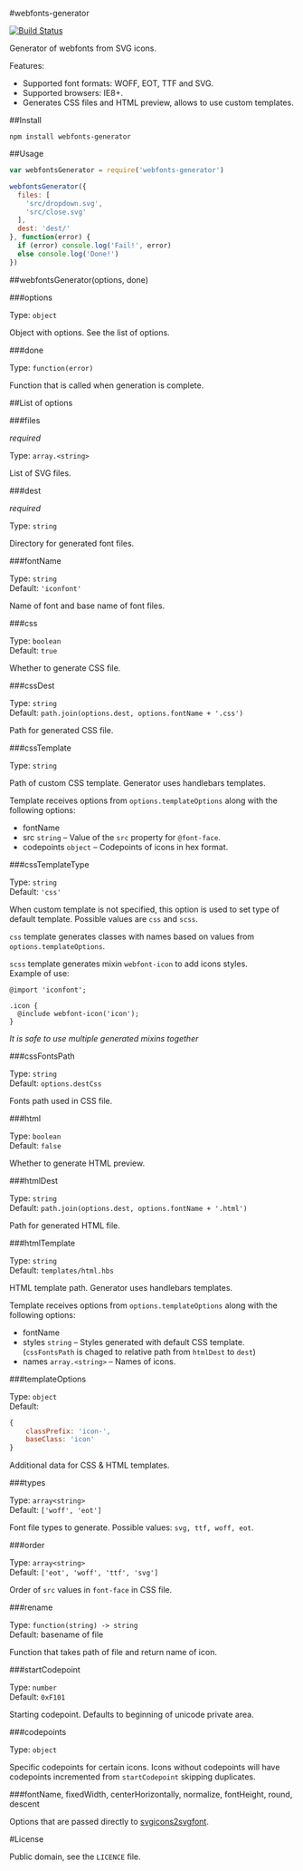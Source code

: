 #webfonts-generator


[![Build Status](https://travis-ci.org/sunflowerdeath/webfonts-generator.svg?branch=master)](https://travis-ci.org/sunflowerdeath/webfonts-generator)

Generator of webfonts from SVG icons.

Features:

* Supported font formats: WOFF, EOT, TTF and SVG.
* Supported browsers: IE8+.
* Generates CSS files and HTML preview, allows to use custom templates. 

##Install

```
npm install webfonts-generator
```

##Usage

```js
var webfontsGenerator = require('webfonts-generator')

webfontsGenerator({
  files: [
    'src/dropdown.svg',
    'src/close.svg'
  ],
  dest: 'dest/'
}, function(error) {
  if (error) console.log('Fail!', error)
  else console.log('Done!')
})
```

##webfontsGenerator(options, done)

###options

Type: `object`

Object with options. See the list of options.

###done

Type: `function(error)`

Function that is called when generation is complete.

##List of options

###files

*required*

Type: `array.<string>`

List of SVG files.

###dest

*required*

Type: `string`

Directory for generated font files.

###fontName

Type: `string`
<br>
Default: `'iconfont'`

Name of font and base name of font files.

###css

Type: `boolean`
<br>
Default: `true`

Whether to generate CSS file.

###cssDest

Type: `string`
<br>
Default: `path.join(options.dest, options.fontName + '.css')`

Path for generated CSS file.

###cssTemplate

Type: `string`

Path of custom CSS template.
Generator uses handlebars templates.

Template receives options from `options.templateOptions` along with the following options:

* fontName
* src `string` &ndash; Value of the `src` property for `@font-face`.
* codepoints `object` &ndash; Codepoints of icons in hex format.

###cssTemplateType

Type: `string`
<br>
Default: `'css'`

When custom template is not specified, this option is used to set type of default template.
Possible values are `css` and `scss`.

`css` template generates classes with names based on values from `options.templateOptions`.

`scss` template generates mixin `webfont-icon` to add icons styles.
<br>
Example of use:

```
@import 'iconfont';

.icon {
  @include webfont-icon('icon');
}
```

*It is safe to use multiple generated mixins together*

###cssFontsPath

Type: `string`
<br>
Default: `options.destCss`

Fonts path used in CSS file.

###html

Type: `boolean`
<br>
Default: `false`

Whether to generate HTML preview.

###htmlDest

Type: `string`
<br>
Default: `path.join(options.dest, options.fontName + '.html')`

Path for generated HTML file.

###htmlTemplate

Type: `string`
<br>
Default: `templates/html.hbs`

HTML template path.
Generator uses handlebars templates.

Template receives options from `options.templateOptions` along with the following options:

* fontName
* styles `string` &ndash; Styles generated with default CSS template.
	(`cssFontsPath` is chaged to relative path from `htmlDest` to `dest`)
* names `array.<string>` &ndash; Names of icons.

###templateOptions

Type: `object`
<br>
Default:
```js
{
	classPrefix: 'icon-',
	baseClass: 'icon'
}
```

Additional data for CSS & HTML templates.

###types

Type: `array<string>`
<br>
Default: `['woff', 'eot']`

Font file types to generate.
Possible values: `svg, ttf, woff, eot`.

###order

Type: `array<string>`
<br>
Default: `['eot', 'woff', 'ttf', 'svg']`

Order of `src` values in `font-face` in CSS file.

###rename

Type: `function(string) -> string`
<br>
Default: basename of file

Function that takes path of file and return name of icon.

###startCodepoint

Type: `number`
<br>
Default: `0xF101`

Starting codepoint. Defaults to beginning of unicode private area.

###codepoints

Type: `object`

Specific codepoints for certain icons.
Icons without codepoints will have codepoints incremented from `startCodepoint` skipping duplicates.

###fontName, fixedWidth, centerHorizontally, normalize, fontHeight, round, descent

Options that are passed directly to
[svgicons2svgfont](https://github.com/nfroidure/svgicons2svgfont).

#License

Public domain, see the `LICENCE` file.

